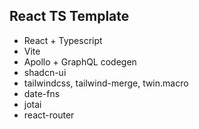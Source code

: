 ## React TS Template

- React + Typescript
- Vite
- Apollo + GraphQL codegen
- shadcn-ui
- tailwindcss, tailwind-merge, twin.macro
- date-fns
- jotai
- react-router
